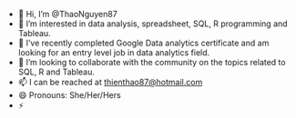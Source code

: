- 👋 Hi, I’m @ThaoNguyen87
- 👀 I’m interested in data analysis, spreadsheet, SQL, R programming and Tableau.
- 🌱 I’ve recently completed Google Data analytics certificate and am looking for an entry level job in data analytics field.
- 💞️ I’m looking to collaborate with the community on the topics related to SQL, R and Tableau.
- 📫 I can be reached at thienthao87@hotmail.com
- 😄 Pronouns: She/Her/Hers
- ⚡

<!---
ThaoNguyen87/ThaoNguyen87 is a ✨ special ✨ repository because its `README.md` (this file) appears on your GitHub profile.
You can click the Preview link to take a look at your changes.
--->
